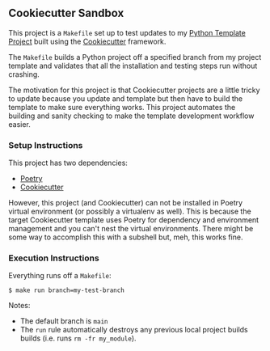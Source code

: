 ## Cookiecutter Sandbox

This project is a `Makefile` set up to test updates to my [Python Template Project](https://github.com/acviana/python-project-template) built using the [Cookiecutter](https://cookiecutter.readthedocs.io/en/stable/) framework. 

The `Makefile` builds a Python project off a specified branch from my project template and validates that all the installation and testing steps run without crashing.

The motivation for this project is that Cookiecutter projects are a little tricky to update because you update and template but then have to build the template to make sure everything works.
This project automates the building and sanity checking to make the template development workflow easier.

### Setup Instructions

This project has two dependencies:

 - [Poetry](https://python-poetry.org/)
 - [Cookiecutter](https://cookiecutter.readthedocs.io/en/stable/)

However, this project (and Cookiecutter) can not be installed in Poetry virtual environment (or possibly a virtualenv as well).
This is because the target Cookiecutter template uses Poetry for dependency and environment management and you can't nest the virtual environments.
There might be some way to accomplish this with a subshell but, meh, this works fine.

### Execution Instructions

Everything runs off a `Makefile`:

```console
$ make run branch=my-test-branch
```

Notes:
 - The default branch is `main`
 - The `run` rule automatically destroys any previous local project builds builds (i.e. runs `rm -fr my_module`).